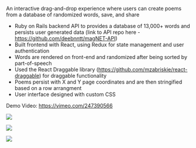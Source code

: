 An interactive drag-and-drop experience where users can create poems from a database of randomized words, save, and share

+ Ruby on Rails backend API to provides a database of 13,000+ words and persists user generated data (link to API repo here - https://github.com/deebnntt/magNET-API)
+ Built frontend with React, using Redux for state management and user authentication
+ Words are rendered on front-end and randomized after being sorted by part-of-speech
+ Used the React Draggable library (https://github.com/mzabriskie/react-draggable) for draggable functionality
+ Poems persist with X and Y page coordinates and are then stringified based on a row arrangment
+ User interface designed with custom CSS

Demo Video: https://vimeo.com/247390566

![](https://media.giphy.com/media/3ohs7KmPlqQ0npAxRm/giphy.gif)

![](https://media.giphy.com/media/xT0xeis2rx2PxRQodG/giphy.gif)

![](https://media.giphy.com/media/xUOxfc4SpQazV4sNGg/giphy.gif)
